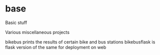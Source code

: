 # base
Basic stuff


Various miscellaneous projects 

bikebus prints the results of certain bike and bus stations
bikebusflask is flask version of the same for deployment on web



